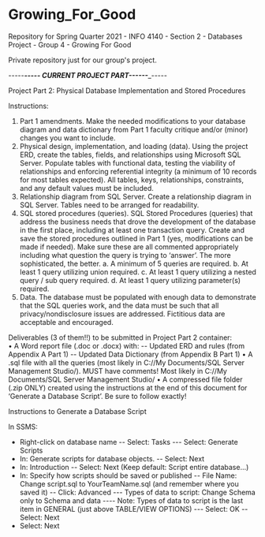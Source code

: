 # Growing_For_Good
Repository for Spring Quarter 2021 - INFO 4140 - Section 2 - Databases Project - Group 4 - Growing For Good


Private repository just for our group's project.

-----_____----- CURRENT PROJECT PART------______-----

Project Part 2: Physical Database Implementation and Stored Procedures 

Instructions:
1.	Part 1 amendments. Make the needed modifications to your database diagram and data dictionary from Part 1 faculty critique and/or (minor) changes you want to include.
2.	Physical design, implementation, and loading (data). Using the project ERD, create the tables, fields, and relationships using Microsoft SQL Server.  Populate tables with functional data, testing the viability of relationships and enforcing referential integrity (a minimum of 10 records for most tables expected). All tables, keys, relationships, constraints, and any default values must be included.
3.	Relationship diagram from SQL Server. Create a relationship diagram in SQL Server. Tables need to be arranged for readability.  
4.	SQL stored procedures (queries).  SQL Stored Procedures (queries) that address the business needs that drove the development of the database in the first place, including at least one transaction query. Create and save the stored procedures outlined in Part 1 (yes, modifications can be made if needed). Make sure these are all commented appropriately including what question the query is trying to ‘answer’. The more sophisticated, the better. 
a.	A minimum of 5 queries are required.
b.	At least 1 query utilizing union required.
c.	At least 1 query utilizing a nested query / sub query required.
d.	At least 1 query utilizing parameter(s) required.
5.	Data. The database must be populated with enough data to demonstrate that the SQL queries work, and the data must be such that all privacy/nondisclosure issues are addressed. Fictitious data are acceptable and encouraged.

Deliverables (3 of them!!) to be submitted in Project Part 2 container:  
•	A Word report file (.doc or .docx) with: 
  -- Updated ERD and rules (from Appendix A Part 1)
  -- Updated Data Dictionary (from Appendix B Part 1)
•	A .sql file with all the queries (most likely in C://My Documents/SQL Server Management Studio/). MUST have comments! Most likely in C://My Documents/SQL Server Management Studio/
•	A compressed file folder (.zip ONLY) created using the instructions at the end of this document for ‘Generate a Database Script’. Be sure to follow exactly! 


Instructions to Generate a Database Script 


In SSMS:
-	Right-click on database name
	  -- Select: Tasks
	    --- Select: Generate Scripts
- In: Generate scripts for database objects.
    -- Select: Next
- In: Introduction
    -- Select: Next  (Keep default: Script entire database...)
- In: Specify how scripts should be saved or published
    -- File Name:  Change script.sql to YourTeamName.sql (and remember where you saved it)
    -- Click: Advanced
      --- Types of data to script: Change Schema only to Schema and data
          ---- Note: Types of data to script is the last item in GENERAL (just above TABLE/VIEW                         OPTIONS)
      --- Select: OK
    -- Select: Next
- Select: Next
